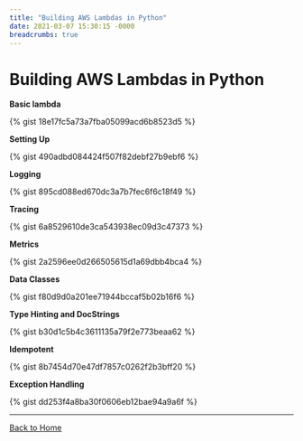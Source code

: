 ```yaml
---
title: "Building AWS Lambdas in Python"
date: 2021-03-07 15:30:15 -0000
breadcrumbs: true
---
```


# Building AWS Lambdas in Python

**Basic lambda**

{% gist 18e17fc5a73a7fba05099acd6b8523d5 %}

**Setting Up**

{% gist 490adbd084424f507f82debf27b9ebf6 %}

**Logging**

{% gist 895cd088ed670dc3a7b7fec6f6c18f49 %}

**Tracing**

{% gist 6a8529610de3ca543938ec09d3c47373 %}

**Metrics**

{% gist 2a2596ee0d266505615d1a69dbb4bca4 %}

**Data Classes**

{% gist f80d9d0a201ee71944bccaf5b02b16f6 %}

**Type Hinting and DocStrings**

{% gist b30d1c5b4c3611135a79f2e773beaa62 %}

**Idempotent**

{% gist 8b7454d70e47df7857c0262f2b3bff20 %}

**Exception Handling**

{% gist dd253f4a8ba30f0606eb12bae94a9a6f %}

---

[Back to Home](/)
